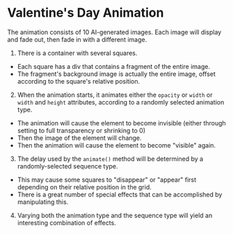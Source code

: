 # Valentine's Day Animation
The animation consists of 10 AI-generated images. Each image will display and fade out, then fade in with a different image.

1. There is a container with several squares.
- Each square has a div that contains a fragment of the entire image.
- The fragment's background image is actually the entire image, offset according to the square's relative position.
2. When the animation starts, it animates either the `opacity` or `width` or `width` and `height` attributes, according to a randomly selected animation type.
- The animation will cause the element to become invisible (either through setting to full transparency or shrinking to 0)
- Then the image of the element will change.
- Then the animation will cause the element to become "visible" again.
3. The delay used by the `animate()` method will be determined by a randomly-selected sequence type.
- This may cause some squares to "disappear" or "appear" first depending on their relative position in the grid.
- There is a great number of special effects that can be accomplished by manipulating this.
4. Varying both the animation type and the sequence type will yield an interesting combination of effects.
